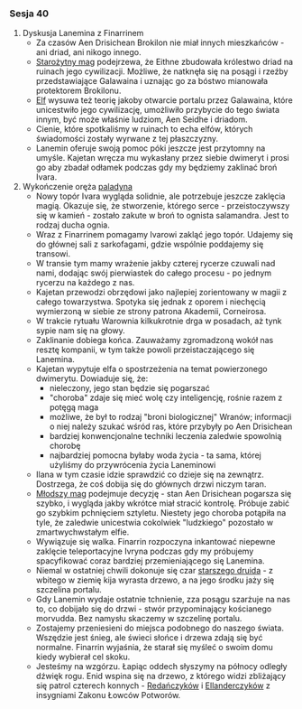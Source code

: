 ### Sesja 40
1. Dyskusja Lanemina z Finarrinem
    - Za czasów Aen Drisichean Brokilon nie miał innych mieszkańców - ani driad, ani nikogo innego.
    - [Starożytny mag](Lanemin) podejrzewa, że Eithne zbudowała królestwo driad na ruinach jego cywilizacji. Możliwe, że natknęła się na posągi i rzeźby przedstawiające Galawaina i uznając go za bóstwo mianowała protektorem Brokilonu.
    - [Elf](Lanemin) wysuwa też teorię jakoby otwarcie portalu przez Galawaina, które unicestwiło jego cywilizację, umożliwiło przybycie do tego świata innym, być może właśnie ludziom, Aen Seidhe i driadom.
    - Cienie, które spotkaliśmy w ruinach to echa elfów, których świadomości zostały wyrwane z tej płaszczyzny.
    - Lanemin oferuje swoją pomoc póki jeszcze jest przytomny na umyśle. Kajetan wręcza mu wykasłany przez siebie dwimeryt i prosi go aby zbadał odłamek podczas gdy my będziemy zaklinać broń Ivara.
2. Wykończenie oręża [paladyna](Ivar)
    - Nowy topór Ivara wygląda solidnie, ale potrzebuje jeszcze zaklęcia magią. Okazuje się, że stworzenie, którego serce - przeistoczywszy się w kamień - zostało zakute w broń to ognista salamandra. Jest to rodzaj ducha ognia.
    - Wraz z Finarrinem pomagamy Ivarowi zakląć jego topór. Udajemy się do głównej sali z sarkofagami, gdzie wspólnie poddajemy się transowi. 
    - W transie tym mamy wrażenie jakby czterej rycerze czuwali nad nami, dodając swój pierwiastek do całego procesu - po jednym rycerzu na każdego z nas.
    - Kajetan przewodzi obrzędowi jako najlepiej zorientowany w magii z całego towarzystwa. Spotyka się jednak z oporem i niechęcią wymierzoną w siebie ze strony patrona Akademii, Corneirosa.
    - W trakcie rytuału Warownia kilkukrotnie drga w posadach, aż tynk sypie nam się na głowy.
    - Zaklinanie dobiega końca. Zauważamy zgromadzoną wokół nas resztę kompanii, w tym także powoli przeistaczającego się Lanemina.
    - Kajetan wypytuje elfa o spostrzeżenia na temat powierzonego dwimerytu. Dowiaduje się, że:
        - nieleczony, jego stan będzie się pogarszać
        - "choroba" zdaje się mieć wolę czy inteligencję, rośnie razem z potęgą maga
        - możliwe, że był to rodzaj "broni biologicznej" Wranów; informacji o niej należy szukać wśród ras, które przybyły po Aen Drisichean
        - bardziej konwencjonalne techniki leczenia zaledwie spowolnią chorobę
        - najbardziej pomocna byłaby woda życia - ta sama, której użyliśmy do przywrócenia życia Laneminowi
    - Ilana w tym czasie idzie sprawdzić co dzieje się na zewnątrz. Dostrzega, że coś dobija się do głównych drzwi niczym taran.
    - [Młodszy mag](Kajetan) podejmuje decyzję - stan Aen Drisichean pogarsza się szybko, i wygląda jakby wkrótce miał stracić kontrolę. Próbuje zabić go szybkim pchnięciem sztyletu. Niestety jego choroba potąpiła na tyle, że zaledwie unicestwia cokolwiek "ludzkiego" pozostało w zmartwychwstałym elfie.
    - Wywiązuje się walka. Finarrin rozpoczyna inkantować niepewne zaklęcie teleportacyjne Ivryna podczas gdy my próbujemy spacyfikować coraz bardziej przemieniającego się Lanemina.
    - Niemal w ostatniej chwili dokonuje się czar [starszego druida](Finarrin) - z wbitego w ziemię kija wyrasta drzewo, a na jego środku jaży się szczelina portalu. 
    - Gdy Lanemin wydaje ostatnie tchnienie, zza posągu szarżuje na nas to, co dobijało się do drzwi - stwór przypominający kościanego morvudda. Bez namysłu skaczemy w szczelinę portalu.
    - Zostajemy przeniesieni do miejsca podobnego do naszego świata. Wszędzie jest śnieg, ale świeci słońce i drzewa zdają się być normalne. Finarrin wyjaśnia, że starał się myśleć o swoim domu kiedy wybierał cel skoku.
    - Jesteśmy na wzgórzu. Łapiąc oddech słyszymy na północy odległy dźwięk rogu. Enid wspina się na drzewo, z którego widzi zbliżający się patrol czterech konnych - [Redańczyków](Redania) i [Ellanderczyków](Ellander) z insygniami Zakonu Łowców Potworów.